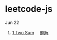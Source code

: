 # leetcode-js
Jun 22

1. [1 Two Sum](https://leetcode.com/problems/two-sum/)&nbsp;&nbsp;&nbsp;&nbsp;
[题解](https://github.com/QuoniamYIF/leetcode-javascript-/issues/1)&nbsp;&nbsp;&nbsp;&nbsp;&nbsp;
